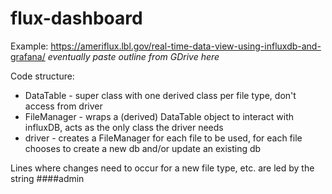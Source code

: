 # flux-dashboard

Example: https://ameriflux.lbl.gov/real-time-data-view-using-influxdb-and-grafana/
*eventually paste outline from GDrive here*

Code structure:
- DataTable - super class with one derived class per file type, don't access from driver
- FileManager - wraps a (derived) DataTable object to interact with influxDB, acts as the only class the driver needs
- driver - creates a FileManager for each file to be used, for each file chooses to create a new db and/or update an existing db


Lines where changes need to occur for a new file type, etc. are led by the string ####admin